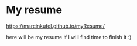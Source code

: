 # My resume

https://marcinkufel.github.io/myResume/

here will be my resume if I will find time to finish it :)
